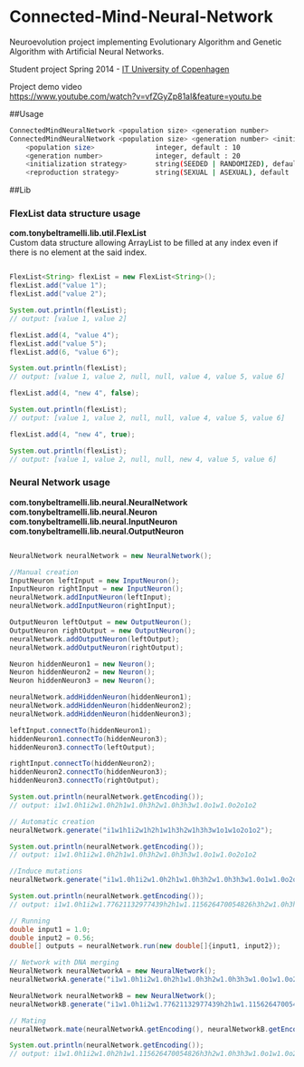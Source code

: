 Connected-Mind-Neural-Network
=============================

Neuroevolution project implementing Evolutionary Algorithm and Genetic Algorithm with Artificial Neural Networks.

Student project Spring 2014 - [IT University of Copenhagen](www.itu.dk/en)

Project demo video  
<https://www.youtube.com/watch?v=vfZGyZp81aI&feature=youtu.be>

##Usage

```bash
ConnectedMindNeuralNetwork <population size> <generation number>
ConnectedMindNeuralNetwork <population size> <generation number> <initialization strategy> <reproduction strategy>
    <population size>               integer, default : 10
    <generation number>             integer, default : 20
    <initialization strategy>       string(SEEDED | RANDOMIZED), default : SEEDED
    <reproduction strategy>         string(SEXUAL | ASEXUAL), default : ASEXUAL
```

##Lib

### FlexList data structure usage
**com.tonybeltramelli.lib.util.FlexList**  
Custom data structure allowing ArrayList to be filled at any index even if there is no element at the said index.

```java

FlexList<String> flexList = new FlexList<String>();
flexList.add("value 1");
flexList.add("value 2");

System.out.println(flexList);
// output: [value 1, value 2]

flexList.add(4, "value 4");
flexList.add("value 5");
flexList.add(6, "value 6");

System.out.println(flexList);
// output: [value 1, value 2, null, null, value 4, value 5, value 6]

flexList.add(4, "new 4", false);

System.out.println(flexList);
// output: [value 1, value 2, null, null, value 4, value 5, value 6]

flexList.add(4, "new 4", true);

System.out.println(flexList);
// output: [value 1, value 2, null, null, new 4, value 5, value 6]

```

### Neural Network usage
**com.tonybeltramelli.lib.neural.NeuralNetwork**  
**com.tonybeltramelli.lib.neural.Neuron**  
**com.tonybeltramelli.lib.neural.InputNeuron**  
**com.tonybeltramelli.lib.neural.OutputNeuron**  

```java

NeuralNetwork neuralNetwork = new NeuralNetwork();

//Manual creation
InputNeuron leftInput = new InputNeuron();
InputNeuron rightInput = new InputNeuron();
neuralNetwork.addInputNeuron(leftInput);
neuralNetwork.addInputNeuron(rightInput);

OutputNeuron leftOutput = new OutputNeuron();
OutputNeuron rightOutput = new OutputNeuron();
neuralNetwork.addOutputNeuron(leftOutput);
neuralNetwork.addOutputNeuron(rightOutput);

Neuron hiddenNeuron1 = new Neuron();
Neuron hiddenNeuron2 = new Neuron();
Neuron hiddenNeuron3 = new Neuron();

neuralNetwork.addHiddenNeuron(hiddenNeuron1);
neuralNetwork.addHiddenNeuron(hiddenNeuron2);
neuralNetwork.addHiddenNeuron(hiddenNeuron3);

leftInput.connectTo(hiddenNeuron1);
hiddenNeuron1.connectTo(hiddenNeuron3);
hiddenNeuron3.connectTo(leftOutput);

rightInput.connectTo(hiddenNeuron2);
hiddenNeuron2.connectTo(hiddenNeuron3);
hiddenNeuron3.connectTo(rightOutput);

System.out.println(neuralNetwork.getEncoding());
// output: i1w1.0h1i2w1.0h2h1w1.0h3h2w1.0h3h3w1.0o1w1.0o2o1o2

// Automatic creation
neuralNetwork.generate("i1w1h1i2w1h2h1w1h3h2w1h3h3w1o1w1o2o1o2");

System.out.println(neuralNetwork.getEncoding());
// output: i1w1.0h1i2w1.0h2h1w1.0h3h2w1.0h3h3w1.0o1w1.0o2o1o2

//Induce mutations
neuralNetwork.generate("i1w1.0h1i2w1.0h2h1w1.0h3h2w1.0h3h3w1.0o1w1.0o2o1o2", true);

System.out.println(neuralNetwork.getEncoding());
// output: i1w1.0h1i2w1.77621132977439h2h1w1.115626470054826h3h2w1.0h3h3w1.0o1w1.0o2o1o2

// Running
double input1 = 1.0;
double input2 = 0.56;
double[] outputs = neuralNetwork.run(new double[]{input1, input2});

// Network with DNA merging
NeuralNetwork neuralNetworkA = new NeuralNetwork();
neuralNetworkA.generate("i1w1.0h1i2w1.0h2h1w1.0h3h2w1.0h3h3w1.0o1w1.0o2o1o2");

NeuralNetwork neuralNetworkB = new NeuralNetwork();
neuralNetworkB.generate("i1w1.0h1i2w1.77621132977439h2h1w1.115626470054826h3h2w1.0h3h3w1.0o1w1.0o2o1o2");

// Mating
neuralNetwork.mate(neuralNetworkA.getEncoding(), neuralNetworkB.getEncoding());

System.out.println(neuralNetwork.getEncoding());
// output: i1w1.0h1i2w1.0h2h1w1.115626470054826h3h2w1.0h3h3w1.0o1w1.0o2o1o2

```
